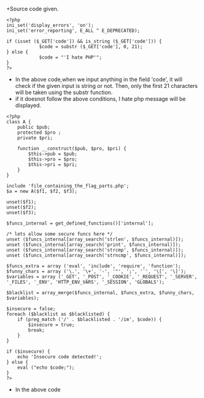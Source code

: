 +Source code given.
```
<?php 
ini_set('display_errors', 'on');
ini_set('error_reporting', E_ALL ^ E_DEPRECATED);

if (isset ($_GET['code']) && is_string ($_GET['code'])) {
            $code = substr ($_GET['code'], 0, 21);
} else {
            $code = "'I hate PHP'";
}
?>
```
+ In the above code,when we input anything in the field 'code', it will check if the given input is string or not. Then, only the first 21 characters will be taken using the substr function.
+ if it doesnot follow the above conditions, I hate php message will be displayed.
```
<?php
class A {
    public $pub;
    protected $pro ;
    private $pri;

    function __construct($pub, $pro, $pri) {
        $this->pub = $pub;
        $this->pro = $pro;
        $this->pri = $pri;
    }
}

include 'file_containing_the_flag_parts.php';
$a = new A($f1, $f2, $f3);

unset($f1);
unset($f2);
unset($f3);

$funcs_internal = get_defined_functions()['internal'];

/* lets allow some secure funcs here */
unset ($funcs_internal[array_search('strlen', $funcs_internal)]);
unset ($funcs_internal[array_search('print', $funcs_internal)]);
unset ($funcs_internal[array_search('strcmp', $funcs_internal)]);
unset ($funcs_internal[array_search('strncmp', $funcs_internal)]);

$funcs_extra = array ('eval', 'include', 'require', 'function');
$funny_chars = array ('\.', '\+', '-', '"', ';', '`', '\[', '\]');
$variables = array ('_GET', '_POST', '_COOKIE', '_REQUEST', '_SERVER', '_FILES', '_ENV', 'HTTP_ENV_VARS', '_SESSION', 'GLOBALS');

$blacklist = array_merge($funcs_internal, $funcs_extra, $funny_chars, $variables);

$insecure = false;
foreach ($blacklist as $blacklisted) {
    if (preg_match ('/' . $blacklisted . '/im', $code)) {
        $insecure = true;
        break;
    }
}

if ($insecure) {
    echo 'Insecure code detected!';
} else {
    eval ("echo $code;");
}
?>
```
+ In the above code
